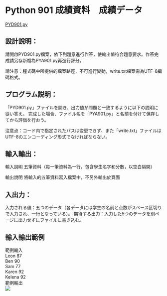 # Python 901 成績資料　成績データ
[PYD901.py](https://github.com/eclairsameal/TQC-Python/blob/master/%E7%AC%AC9%E9%A1%9E%EF%BC%9A%E6%AA%94%E6%A1%88%E8%88%87%E7%95%B0%E5%B8%B8%E8%99%95%E7%90%86/901%20%E6%88%90%E7%B8%BE%E8%B3%87%E6%96%99/PYD901.py)
## 設計說明：
請開啟PYD901.py檔案，依下列題意進行作答，使輸出值符合題意要求。作答完成請另存新檔為PYA901.py再進行評分。

請注意：程式碼中所提供的檔案路徑，不可進行變動，write.txt檔案需為UTF-8編碼格式。

## プログラム説明：
「PYD901.py」ファイルを開き、出力値が問題と一致するように以下の説明に従い答え。 完成した場合、ファイル名を「PYA901.py」と名前を付けて保存してから評価を行おう。

注意点：コード内で指定されたパスは変更できず、また「write.txt」ファイルはUTF-8のエンコーディング形式でなければならない。

## 輸入輸出：
輸入說明
五筆資料（每一筆資料為一行，包含學生名字和分數，以空白隔開）

輸出說明
將輸入的五筆資料寫入檔案中，不另外輸出於頁面

## 入出力：
入力される値：五つのデータ（各データには学生の名前と点数がスペース区切りで入力され、一行となっている）。
期待する出力：入力した5つのデータを別ページに出力せずにファイルに書き込む。

## 輸入輸出範例
範例輸入  
Leon 87  
Ben 90  
Sam 77  
Karen 92  
Kelena 92  
範例輸出  
![](https://i.imgur.com/DAQc7ry.png)


